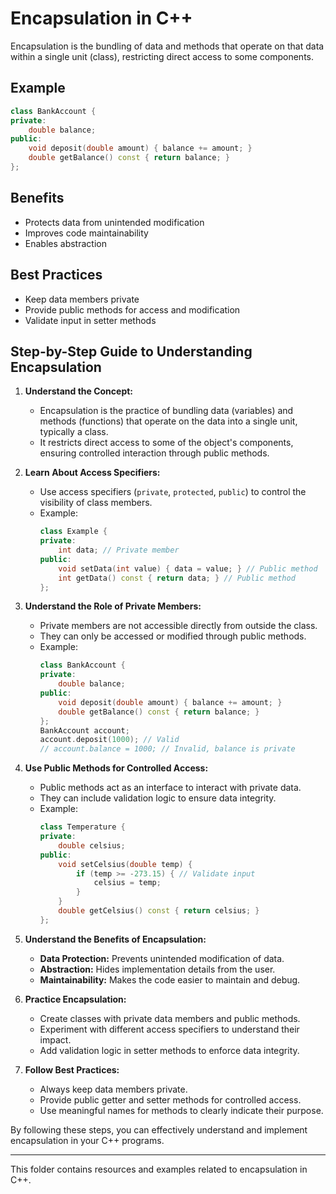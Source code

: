 # Encapsulation in C++

Encapsulation is the bundling of data and methods that operate on that data within a single unit (class), restricting direct access to some components.

## Example
```cpp
class BankAccount {
private:
	double balance;
public:
	void deposit(double amount) { balance += amount; }
	double getBalance() const { return balance; }
};
```

## Benefits
- Protects data from unintended modification
- Improves code maintainability
- Enables abstraction

## Best Practices
- Keep data members private
- Provide public methods for access and modification
- Validate input in setter methods

## Step-by-Step Guide to Understanding Encapsulation

1. **Understand the Concept:**
   - Encapsulation is the practice of bundling data (variables) and methods (functions) that operate on the data into a single unit, typically a class.
   - It restricts direct access to some of the object's components, ensuring controlled interaction through public methods.

2. **Learn About Access Specifiers:**
   - Use access specifiers (`private`, `protected`, `public`) to control the visibility of class members.
   - Example:
     ```cpp
     class Example {
     private:
         int data; // Private member
     public:
         void setData(int value) { data = value; } // Public method
         int getData() const { return data; } // Public method
     };
     ```

3. **Understand the Role of Private Members:**
   - Private members are not accessible directly from outside the class.
   - They can only be accessed or modified through public methods.
   - Example:
     ```cpp
     class BankAccount {
     private:
         double balance;
     public:
         void deposit(double amount) { balance += amount; }
         double getBalance() const { return balance; }
     };
     BankAccount account;
     account.deposit(1000); // Valid
     // account.balance = 1000; // Invalid, balance is private
     ```

4. **Use Public Methods for Controlled Access:**
   - Public methods act as an interface to interact with private data.
   - They can include validation logic to ensure data integrity.
   - Example:
     ```cpp
     class Temperature {
     private:
         double celsius;
     public:
         void setCelsius(double temp) {
             if (temp >= -273.15) { // Validate input
                 celsius = temp;
             }
         }
         double getCelsius() const { return celsius; }
     };
     ```

5. **Understand the Benefits of Encapsulation:**
   - **Data Protection:** Prevents unintended modification of data.
   - **Abstraction:** Hides implementation details from the user.
   - **Maintainability:** Makes the code easier to maintain and debug.

6. **Practice Encapsulation:**
   - Create classes with private data members and public methods.
   - Experiment with different access specifiers to understand their impact.
   - Add validation logic in setter methods to enforce data integrity.

7. **Follow Best Practices:**
   - Always keep data members private.
   - Provide public getter and setter methods for controlled access.
   - Use meaningful names for methods to clearly indicate their purpose.

By following these steps, you can effectively understand and implement encapsulation in your C++ programs.

---
This folder contains resources and examples related to encapsulation in C++.
